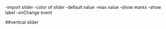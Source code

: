 -import slider
-color of slider
-default value
-max value
-show marks
-show label
-onChange event

##vertical slider